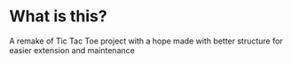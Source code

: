 # What is this?
A remake of Tic Tac Toe project with a hope made with better structure for 
easier extension and maintenance
